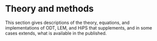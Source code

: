 # Theory and methods

This section gives descriptions of the theory, equations, and implementations of ODT, LEM, and HiPS that supplements, and in some cases extends, what is available in the published.

